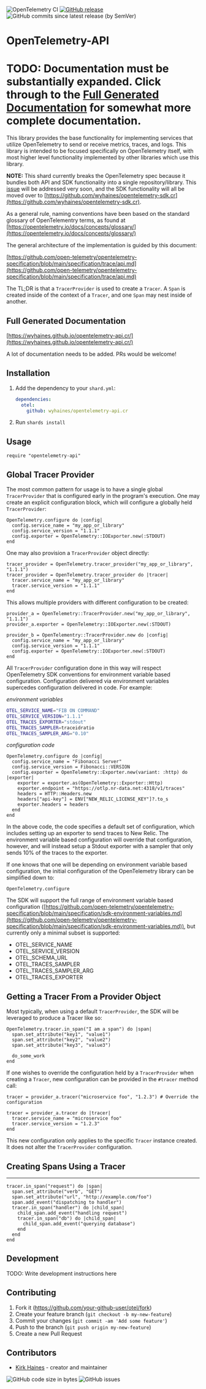 ![OpenTelemetry CI](https://img.shields.io/github/workflow/status/wyhaines/opentelemetry-api.cr/OpenTelemetry%20CI?style=for-the-badge&logo=GitHub)
[![GitHub release](https://img.shields.io/github/release/wyhaines/opentelemetry-api.cr.svg?style=for-the-badge)](https://github.com/wyhaines/opentelemetry-api.cr/releases)
![GitHub commits since latest release (by SemVer)](https://img.shields.io/github/commits-since/wyhaines/opentelemetry-api.cr/latest?style=for-the-badge)

# OpenTelemetry-API

# TODO: Documentation must be substantially expanded. Click through to the [Full Generated Documentation](#full-generated-documentation) for somewhat more complete documentation.

This library provides the base functionality for implementing services that utilize
OpenTelemetry to send or receive metrics, traces, and logs. This library is intended to be focused specifically on OpenTelemetry itself, with most higher level functionality implemented by other libraries which use this library.

**NOTE:** This shard currently breaks the OpenTelemetry spec because it bundles both API and SDK functionality into a single repository/library. This [issue](https://github.com/wyhaines/opentelemetry-api.cr/issues/5) will be addressed very soon, and the SDK functionality will all be moved over to [https://github.com/wyhaines/opentelemetry-sdk.cr](https://github.com/wyhaines/opentelemetry-sdk.cr).

As a general rule, naming conventions have been based on the standard glossary of OpenTelementry terms, as found at [https://opentelemetry.io/docs/concepts/glossary/](https://opentelemetry.io/docs/concepts/glossary/)

The general architecture of the implementation is guided by this document:

[https://github.com/open-telemetry/opentelemetry-specification/blob/main/specification/trace/api.md](https://github.com/open-telemetry/opentelemetry-specification/blob/main/specification/trace/api.md)

The TL;DR is that a `TracerProvider` is used to create a `Tracer`. A `Span` is created inside of the context of a `Tracer`, and one `Span` may nest inside of another.

## Full Generated Documentation

[https://wyhaines.github.io/opentelemetry-api.cr/](https://wyhaines.github.io/opentelemetry-api.cr/)

A lot of documentation needs to be added. PRs would be welcome!

## Installation

1. Add the dependency to your `shard.yml`:

   ```yaml
   dependencies:
     otel:
       github: wyhaines/opentelemetry-api.cr
   ```

2. Run `shards install`

## Usage

```crystal
require "opentelemetry-api"
```

## Global Tracer Provider

The most common pattern for usage is to have a single global `TracerProvider` that is configured early in the program's execution. One may create an explicit configuration block, which will configure a globally held `TracerProvider`:

```crystal
OpenTelemetry.configure do |config|
  config.service_name = "my_app_or_library"
  config.service_version = "1.1.1"
  config.exporter = OpenTelemetry::IOExporter.new(:STDOUT)
end
```

One may also provision a `TracerProvider` object directly:

```crystal
tracer_provider = OpenTelemetry.tracer_provider("my_app_or_library", "1.1.1")
tracer_provider = OpenTelemetry.tracer_provider do |tracer|
  tracer.service_name = "my_app_or_library"
  tracer.service_version = "1.1.1"
end
```

This allows multiple providers with different configuration to be created:

```crystal
provider_a = OpenTelemetry::TracerProvider.new("my_app_or_library", "1.1.1")
provider_a.exporter = OpenTelemetry::IOExporter.new(:STDOUT)
```

```crystal
provider_b = OpenTelementry::TracerProvider.new do |config|
  config.service_name = "my_app_or_library"
  config.service_version = "1.1.1"
  config.exporter = OpenTelemetry::IOExporter.new(:STDOUT)
end
```

All `TracerProvider` configuration done in this way will respect OpenTelemetry SDK conventions for environment variable based configuration. Configuration delivered via environment variables supercedes configuration delivered in code. For example:

*environment variables*
```bash
OTEL_SERVICE_NAME="FIB ON COMMAND"
OTEL_SERVICE_VERSION="1.1.1"
OTEL_TRACES_EXPORTER="stdout"
OTEL_TRACES_SAMPLER=traceidratio
OTEL_TRACES_SAMPLER_ARG="0.10"
```

*configuration code*
```crystal
OpenTelemetry.configure do |config|
  config.service_name = "Fibonacci Server"
  config.service_version = Fibonacci::VERSION
  config.exporter = OpenTelemetry::Exporter.new(variant: :http) do |exporter|
    exporter = exporter.as(OpenTelemetry::Exporter::Http)
    exporter.endpoint = "https://otlp.nr-data.net:4318/v1/traces"
    headers = HTTP::Headers.new
    headers["api-key"] = ENV["NEW_RELIC_LICENSE_KEY"]?.to_s
    exporter.headers = headers
  end
end
```

In the above code, the code specifies a default set of configuration, which includes setting up an exporter to send traces to New Relic. The environment variable based configuration will override that configuration, however, and will instead setup a Stdout exporter with a sampler that only sends 10% of the traces to the exporter.

If one knows that one will be depending on environment variable based configuration, the initial configuration of the OpenTelemetry library can be simplified down to:

```crystal
OpenTelemetry.configure
```

The SDK will support the full range of environment variable based configuration ([https://github.com/open-telemetry/opentelemetry-specification/blob/main/specification/sdk-environment-variables.md](https://github.com/open-telemetry/opentelemetry-specification/blob/main/specification/sdk-environment-variables.md)), but currently only a minimal subset is supported:

- OTEL_SERVICE_NAME
- OTEL_SERVICE_VERSION
- OTEL_SCHEMA_URL
- OTEL_TRACES_SAMPLER
- OTEL_TRACES_SAMPLER_ARG
- OTEL_TRACES_EXPORTER

## Getting a Tracer From a Provider Object

Most typically, when using a default `TracerProvider`, the SDK will be leveraged to produce a Tracer like so:

```crystal
OpenTelemetry.tracer.in_span("I am a span") do |span|
  span.set_attribute("key1", "value1")
  span.set_attribute("key2", "value2")
  span.set_attribute("key3", "value3")

  do_some_work
end
```

If one wishes to override the configuration held by a `TracerProvider` when creating a `Tracer`, new configuration can be provided in the `#tracer` method call:

```crystal
tracer = provider_a.tracer("microservice foo", "1.2.3") # Override the configuration
```

```crystal
tracer = provider_a.tracer do |tracer|
  tracer.service_name = "microservice foo"
  tracer.service_version = "1.2.3"
end
```

This new configuration only applies to the specific `Tracer` instance created. It does not alter the `TracerProvider` configuration.

## Creating Spans Using a Tracer
-----

```crystal
tracer.in_span("request") do |span|
  span.set_attribute("verb", "GET")
  span.set_attribute("url", "http://example.com/foo")
  span.add_event("dispatching to handler")
  tracer.in_span("handler") do |child_span|
    child_span.add_event("handling request")
    tracer.in_span("db") do |child_span|
      child_span.add_event("querying database")
    end
  end
end
```

## Development

TODO: Write development instructions here

## Contributing

1. Fork it (<https://github.com/your-github-user/otel/fork>)
2. Create your feature branch (`git checkout -b my-new-feature`)
3. Commit your changes (`git commit -am 'Add some feature'`)
4. Push to the branch (`git push origin my-new-feature`)
5. Create a new Pull Request

## Contributors

- [Kirk Haines](https://github.com/wyhaines) - creator and maintainer

![GitHub code size in bytes](https://img.shields.io/github/languages/code-size/wyhaines/opentelemetry-api.cr?style=for-the-badge)
![GitHub issues](https://img.shields.io/github/issues/wyhaines/opentelemetry-api.cr?style=for-the-badge)
